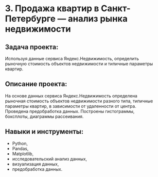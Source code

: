 # 3. Продажа квартир в Санкт-Петербурге — анализ рынка недвижимости

## Задача проекта:
Используя данные сервиса Яндекс.Недвижимость, определить рыночную стоимость объектов недвижимости и типичные параметры квартир.

## Описание проекта: 
На основе данных сервиса Яндекс.Недвижимость определена рыночная стоимость
объектов недвижимости разного типа, типичные параметры квартир, в зависимости от
удаленности от центра. Проведена предобработка данных.
Построены гистограммы, боксплоты, диаграммы рассеивания.

## Навыки и инструменты:
- Python,
- Pandas,
- Matplotlib,
- исследовательский анализ данных,
- визуализация данных,
- предобработка данных. 
